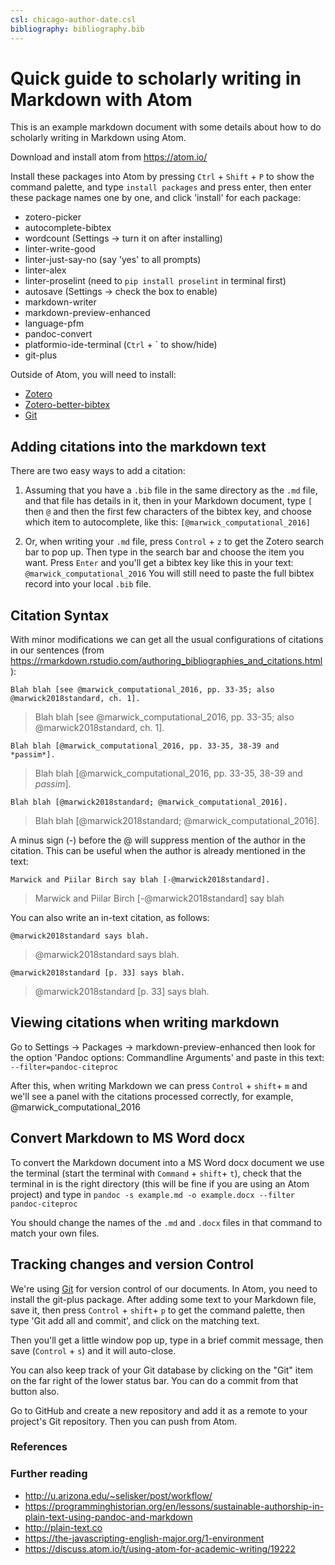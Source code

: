```yaml
---
csl: chicago-author-date.csl
bibliography: bibliography.bib
---
```


# Quick guide to scholarly writing in Markdown with Atom

This is an example markdown document with some details about how to do scholarly writing in Markdown using Atom.

Download and install atom from https://atom.io/

Install these packages into Atom by pressing `Ctrl` + `Shift` + `P` to show the command palette, and type `install packages` and press enter, then enter these package names one by one, and click 'install' for each package:

- zotero-picker
- autocomplete-bibtex
- wordcount (Settings -> turn it on after installing)
- linter-write-good
- linter-just-say-no (say 'yes' to all prompts)
- linter-alex
- linter-proselint (need to `pip install proselint` in terminal first)
- autosave (Settings -> check the box to enable)
- markdown-writer
- markdown-preview-enhanced
- language-pfm
- pandoc-convert
- platformio-ide-terminal (`Ctrl` + \` to show/hide)
- git-plus

Outside of Atom, you will need to install:

- [Zotero](https://www.zotero.org/)
- [Zotero-better-bibtex](https://retorque.re/zotero-better-bibtex/installation/)
- [Git](https://git-scm.com/)

## Adding citations into the markdown text

There are two easy ways to add a citation:

1. Assuming that you have a `.bib` file in the same directory as the `.md` file, and that file has details in it, then in your Markdown document, type `[` then `@` and then the first few characters of the bibtex key, and choose which item to autocomplete, like this:  `[@marwick_computational_2016]`

2. Or, when writing your `.md` file, press `Control` + `z` to get the Zotero search bar to pop up. Then type in the search bar and choose the item you want. Press `Enter` and you'll get a bibtex key like this in your text: `@marwick_computational_2016` You will still need to paste the full bibtex record into your local `.bib` file.

## Citation Syntax

With minor modifications we can get all the usual configurations of citations in our sentences (from https://rmarkdown.rstudio.com/authoring_bibliographies_and_citations.html):

`Blah blah [see @marwick_computational_2016, pp. 33-35; also @marwick2018standard, ch. 1].`

>Blah blah [see @marwick_computational_2016, pp. 33-35; also @marwick2018standard, ch. 1].

`Blah blah [@marwick_computational_2016, pp. 33-35, 38-39 and *passim*].`

>Blah blah [@marwick_computational_2016, pp. 33-35, 38-39 and *passim*].

`Blah blah [@marwick2018standard; @marwick_computational_2016].`

>Blah blah [@marwick2018standard; @marwick_computational_2016].

A minus sign (-) before the @ will suppress mention of the author in the citation. This can be useful when the author is already mentioned in the text:

`Marwick and Piilar Birch say blah [-@marwick2018standard].`

>Marwick and Piilar Birch [-@marwick2018standard] say blah

You can also write an in-text citation, as follows:

`@marwick2018standard says blah.`

> @marwick2018standard says blah.

`@marwick2018standard [p. 33] says blah.`

>@marwick2018standard [p. 33] says blah.


## Viewing citations when writing markdown

Go to Settings -> Packages -> markdown-preview-enhanced then look for the option 'Pandoc options: Commandline Arguments' and paste in this text: `--filter=pandoc-citeproc`

After this, when writing Markdown we can press `Control` + `shift`+ `m` and we'll see a panel with the citations processed correctly, for example, @marwick_computational_2016

## Convert Markdown to MS Word docx

To convert the Markdown document into a MS Word docx document we use the terminal (start the terminal with `Command` + `shift`+ `t`), check that the terminal in is the right directory (this will be fine if you are using an Atom project) and type in `pandoc -s example.md -o example.docx --filter pandoc-citeproc`

You should change the names of the `.md` and `.docx` files in that command to match your own files.

## Tracking changes and version Control

We're using [Git](https://git-scm.com/) for version control of our documents. In Atom, you need to install the git-plus package. After adding some text to your Markdown file, save it, then press `Control` + `shift`+ `p` to get the command palette, then type 'Git add all and commit', and click on the matching text.

Then you'll get a little window pop up, type in a brief commit message, then save (`Control` + `s`) and it will auto-close.

You can also keep track of your Git database by clicking on the "Git" item on the far right of the lower status bar. You can do a commit from that button also.

Go to GitHub and create a new repository and add it as a remote to your project's Git repository. Then you can push from Atom.

### References

### Further reading

- http://u.arizona.edu/~selisker/post/workflow/
- https://programminghistorian.org/en/lessons/sustainable-authorship-in-plain-text-using-pandoc-and-markdown
- http://plain-text.co
- https://the-javascripting-english-major.org/1-environment
- https://discuss.atom.io/t/using-atom-for-academic-writing/19222
